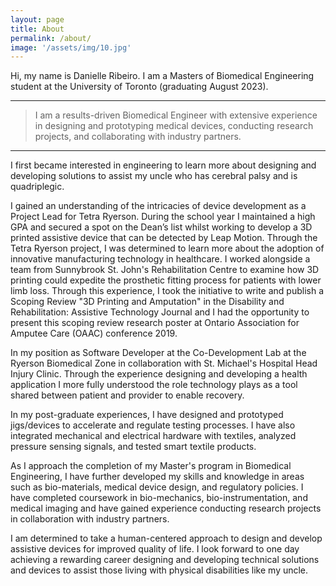```yaml
---
layout: page
title: About
permalink: /about/
image: '/assets/img/10.jpg'
---
```


Hi, my name is Danielle Ribeiro. I am a Masters of Biomedical Engineering student at the University of Toronto (graduating August 2023). 

***
>   I am a results-driven Biomedical Engineer with extensive experience in designing and prototyping medical devices, conducting research projects, and collaborating with industry partners. 

***

I first became interested in engineering to learn more about designing and developing solutions to assist my uncle who has cerebral palsy and is quadriplegic. 

I gained an understanding of the intricacies of device development as a Project Lead for Tetra Ryerson. During the school year I maintained a high GPA and secured a spot on the Dean’s list whilst working to develop a 3D printed assistive device that can be detected by Leap Motion. Through the Tetra Ryerson project, I was determined to learn more about the adoption of innovative manufacturing technology in healthcare. I worked alongside a team from Sunnybrook St. John's Rehabilitation Centre to examine how 3D printing could expedite the prosthetic fitting process for patients with lower limb loss. Through this experience, I took the initiative to write and publish a Scoping Review "3D Printing and Amputation" in the Disability and Rehabilitation: Assistive Technology Journal and I had the opportunity to present this scoping review research poster at Ontario Association for Amputee Care (OAAC) conference 2019. 

In my position as Software Developer at the Co-Development Lab at the Ryerson Biomedical Zone in collaboration with St. Michael's Hospital Head Injury Clinic. Through the experience designing and developing a health application I more fully understood the role technology plays as a tool shared between patient and provider to enable recovery. 

In my post-graduate experiences, I have designed and prototyped jigs/devices to accelerate and regulate testing processes. I have also integrated mechanical and electrical hardware with textiles, analyzed pressure sensing signals, and tested smart textile products.

As I approach the completion of my Master's program in Biomedical Engineering, I have further developed my skills and knowledge in areas such as bio-materials, medical device design, and regulatory policies. I have completed coursework in bio-mechanics, bio-instrumentation, and medical imaging and have gained experience conducting research projects in collaboration with industry partners.

I am determined to take a human-centered approach to design and develop assistive devices for improved quality of life. I look forward to one day achieving a rewarding career designing and developing technical solutions and devices to assist those living with physical disabilities like my uncle. 

